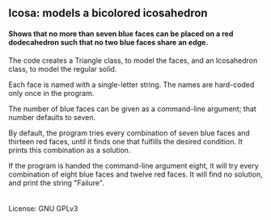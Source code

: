 ## Icosa: models a bicolored icosahedron

#### Shows that no more than seven blue faces can be placed on a red dodecahedron such that no two blue faces share an edge. 

The code creates a Triangle class, to model the faces, and an Icosahedron class, to model the regular solid. 

Each face is named with a single-letter string. The names are hard-coded only once in the program.

The number of blue faces can be given as a command-line argument; that number defaults to seven.  

By default, the program tries every combination of seven blue faces and thirteen red faces, until it finds one that 
fulfills the desired condition. It prints this combination as a solution.

If the program is handed the command-line argument eight, it will try every combination of eight blue faces and twelve
red faces. It will find no solution, and print the string "Failure".  
&nbsp;  
&nbsp;  
License: GNU GPLv3
